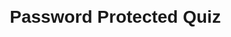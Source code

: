 <!DOCTYPE html>
<html lang="en">
<head>
    <meta charset="UTF-8">
    <meta name="viewport" content="width=device-width, initial-scale=1.0">
    <title>Password Protected Quiz</title>
    <style>
        body {
            font-family: Arial, sans-serif;
            margin: 20px;
        }
        .question {
            margin-bottom: 20px;
        }
        .result {
            margin-top: 20px;
            font-size: 20px;
        }
    </style>
</head>
<body>

<h1>Password Protected Quiz</h1>

<script>
    // Password protection logic
    const password = "MAKULA"; // The required password

    let enteredPassword = prompt("Enter password to access the quiz:");

    if (enteredPassword !== password) {
        alert("Incorrect password.");
        window.location.href = "about:blank"; // Redirect to a blank page if the password is incorrect
    } else {
        // Display the quiz if password is correct
        document.getElementById('quizContent').style.display = 'block';
    }
</script>

<div id="quizContent" style="display:none;">
    <form id="quizForm">
        <!-- Question 1 -->
        <div class="question">
            <label for="q1">Trauma to the pterion threatens injury to which artery?</label><br>
            <input type="radio" name="q1" value="a"> Anterior pterygoid<br>
            <input type="radio" name="q1" value="b"> Posterior auricular<br>
            <input type="radio" name="q1" value="c">
